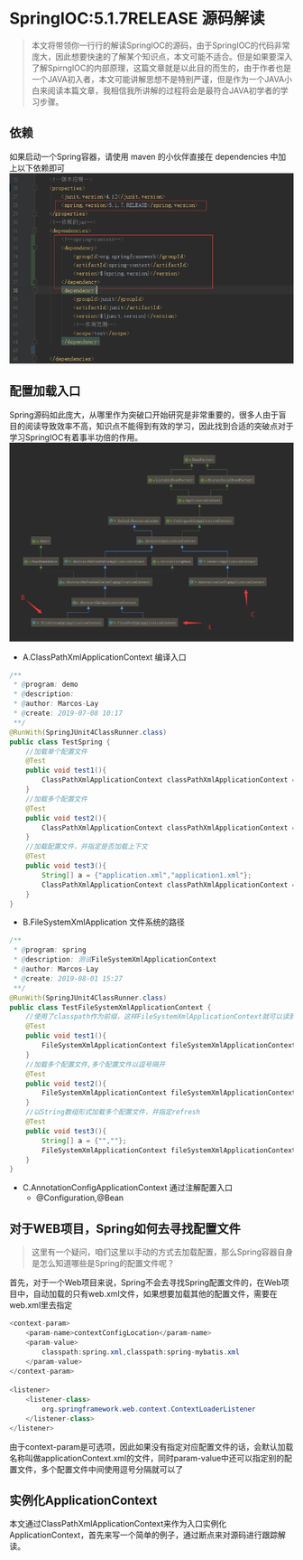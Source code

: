 # SpringIOC:5.1.7RELEASE 源码解读
> 本文将带领你一行行的解读SpringIOC的源码，由于SpringIOC的代码非常庞大，因此想要快速的了解某个知识点，本文可能不适合。但是如果要深入了解SpirngIOC的内部原理，这篇文章就是以此目的而生的，由于作者也是一个JAVA初入者，本文可能讲解思想不是特别严谨，但是作为一个JAVA小白来阅读本篇文章，我相信我所讲解的过程将会是最符合JAVA初学者的学习步骤。
## 依赖
如果启动一个Spring容器，请使用 maven 的小伙伴直接在 dependencies 中加上以下依赖即可
<img src="https://github.com/Marcos-Lay/Hello-JAVA/blob/master/Docs/Spring/spring-context.png">
## 配置加载入口
Spring源码如此庞大，从哪里作为突破口开始研究是非常重要的，很多人由于盲目的阅读导致效率不高，知识点不能得到有效的学习，因此找到合适的突破点对于学习SpringIOC有着事半功倍的作用。
<img src="https://github.com/Marcos-Lay/Hello-JAVA/blob/master/Docs/Spring/配置加载入口.png">
- A.ClassPathXmlApplicationContext 编译入口
```java
/**
 * @program: demo
 * @description:
 * @author: Marcos-Lay
 * @create: 2019-07-08 10:17
 **/
@RunWith(SpringJUnit4ClassRunner.class)
public class TestSpring {
    //加载单个配置文件
    @Test
    public void test1(){
        ClassPathXmlApplicationContext classPathXmlApplicationContext = new ClassPathXmlApplicationContext("applicationContext1.xml");
    }
    //加载多个配置文件
    @Test
    public void test2(){
        ClassPathXmlApplicationContext classPathXmlApplicationContext = new ClassPathXmlApplicationContext("application.xml","application1.xml");
    }
    //加载配置文件，并指定是否加载上下文
    @Test
    public void test3(){
        String[] a = {"application.xml","application1.xml"};
        ClassPathXmlApplicationContext classPathXmlApplicationContext = new ClassPathXmlApplicationContext(a,true);
    }
}
```
- B.FileSystemXmlApplication 文件系统的路径
```java
/**
 * @program: spring
 * @description: 测试FileSystemXmlApplicationContext
 * @author: Marcos-Lay
 * @create: 2019-08-01 15:27
 **/
@RunWith(SpringJUnit4ClassRunner.class)
public class TestFileSystemXmlApplicationContext {
    //使用了classpath作为前缀，这样FileSystemXmlApplicationContext就可以读到classpath的配置文件
    @Test
    public void test1(){
        FileSystemXmlApplicationContext fileSystemXmlApplicationContext = new FileSystemXmlApplicationContext("classpath：applicationContext.xml");
    }
    //加载多个配置文件,多个配置文件以逗号隔开
    @Test
    public void test2(){
        FileSystemXmlApplicationContext fileSystemXmlApplicationContext = new FileSystemXmlApplicationContext("classPath:application.xml","classPath:application1.xml");
    }
    //以String数组形式加载多个配置文件，并指定refresh
    @Test
    public void test3(){
        String[] a = {"",""};
        FileSystemXmlApplicationContext fileSystemXmlApplicationContext = new FileSystemXmlApplicationContext(a,false);
    }
}
```
- C.AnnotationConfigApplicationContext 通过注解配置入口
    - @Configuration,@Bean
## 对于WEB项目，Spring如何去寻找配置文件
> 这里有一个疑问，咱们这里以手动的方式去加载配置，那么Spring容器自身是怎么知道哪些是Spring的配置文件呢？

首先，对于一个Web项目来说，Spring不会去寻找Spring配置文件的，在Web项目中，自动加载的只有web.xml文件，如果想要加载其他的配置文件，需要在web.xml里去指定
```java
<context-param>
    <param-name>contextConfigLocation</param-name>
    <param-value>
        classpath:spring.xml,classpath:spring-mybatis.xml
    </param-value>
</context-param>

<listener>
    <listener-class>
        org.springframework.web.context.ContextLoaderListener
    </listener-class>
</listener>
```
由于context-param是可选项，因此如果没有指定对应配置文件的话，会默认加载名称叫做applicationContext.xml的文件，同时param-value中还可以指定别的配置文件，多个配置文件中间使用逗号分隔就可以了
## 实例化ApplicationContext
本文通过ClassPathXmlApplicationContext来作为入口实例化ApplicationContext，首先来写一个简单的例子，通过断点来对源码进行跟踪解读。